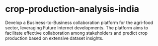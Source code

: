 # crop-production-analysis-india
 Develop a Business-to-Business collaboration platform for the agri-food sector, leveraging Future Internet developments. The platform aims to facilitate effective collaboration among stakeholders and predict crop production based on extensive dataset insights.
